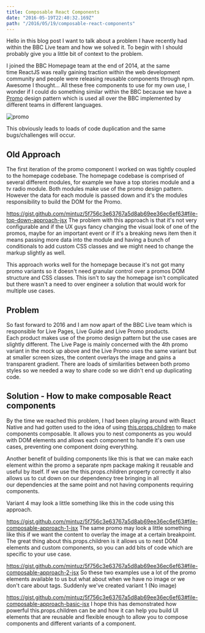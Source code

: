 ```yaml
---
title: Composable React Components
date: "2016-05-19T22:40:32.169Z"
path: "/2016/05/19/composable-react-components"
---
```


Hello in this blog post I want to talk about a problem I have recently had within the BBC Live team and how we solved it. To begin with I should probably give you a little bit of context to the problem.

I joined the BBC Homepage team at the end of 2014, at the same time ReactJS was really gaining traction within the web development community and people were releasing reusable components through npm. Awesome I thought... All these free components to use for my own use, I wonder if I could do something similar within the BBC because we have a [Promo](http://www.bbc.co.uk/gel/guidelines/promos) design pattern which is used all over the BBC implemented by different teams in different languages.

![promo](/wp-content/uploads/2016/05/promo.png)

This obviously leads to loads of code duplication and the same bugs/challenges will occur.

## Old Approach

The first iteration of the promo component I worked on was tightly coupled to the homepage codebase. The homepage codebase is comprised of several different modules, for example we have a top stories module and a tv radio module. Both modules make use of the promo design pattern. However the data for each module is passed down and it's the modules responsibility to build the DOM for the Promo.

https://gist.github.com/mintuz/5f756c3e63767a5d8ab69ee36ec6ef63#file-top-down-approach-jsx The problem with this approach is that it's not very configurable and if the UX guys fancy changing the visual look of one of the promos, maybe for an important event or if it's a breaking news item then it means passing more data into the module and having a bunch of conditionals to add custom CSS classes and we might need to change the markup slightly as well.

This approach works well for the homepage because it's not got many promo variants so it doesn't need granular control over a promos DOM structure and CSS classes. This isn't to say the homepage isn't complicated but there wasn't a need to over engineer a solution that would work for multiple use cases.

## Problem

So fast forward to 2016 and I am now apart of the BBC Live team which is responsible for Live Pages, Live Guide and Live Promo products. Each product makes use of the promo design pattern but the use cases are slightly different. The Live Page is mainly concerned with the 4th promo variant in the mock up above and the Live Promo uses the same variant but at smaller screen sizes, the content overlays the image and gains a transparent gradient. There are loads of similarities between both promo styles so we needed a way to share code so we didn't end up duplicating code.

## Solution - How to make composable React components

By the time we reached this problem, I had been playing around with React Native and had gotten used to the idea of using [this.props.children](https://facebook.github.io/react/tips/children-props-type.html) to make components composable. It allows you to nest components as you would with DOM elements and allows each component to handle it's own use cases, preventing one component doing everything.

Another benefit of building components like this is that we can make each element within the promo a separate npm package making it reusable and useful by itself. If we use the this.props.children property correctly it also allows us to cut down on our dependency tree bringing in all our dependencies at the same point and not having components requiring components.

Variant 4 may look a little something like this in the code using this approach.

https://gist.github.com/mintuz/5f756c3e63767a5d8ab69ee36ec6ef63#file-composable-approach-1-jsx The same promo may look a little something like this if we want the content to overlay the image at a certain breakpoint. The great thing about this.props.children is it allows us to nest DOM elements and custom components, so you can add bits of code which are specific to your use case.

https://gist.github.com/mintuz/5f756c3e63767a5d8ab69ee36ec6ef63#file-composable-approach-2-jsx So these two examples use a lot of the promo elements available to us but what about when we have no image or we don't care about tags. Suddenly we've created variant 1 (No image)

https://gist.github.com/mintuz/5f756c3e63767a5d8ab69ee36ec6ef63#file-composable-approach-basic-jsx I hope this has demonstrated how powerful this.props.children can be and how it can help you build UI elements that are reusable and flexible enough to allow you to compose components and different variants of a component.
